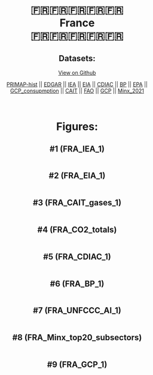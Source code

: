 
<center>
<h1 align="center">
🇫🇷🇫🇷🇫🇷🇫🇷🇫🇷
<br>
France
<br>
🇫🇷🇫🇷🇫🇷🇫🇷🇫🇷
</h1>
<h2>Datasets:</h2>
<p><a href="https://github.com/dquintani/GreenhouseData/tree/master/country_data/FRA_France/data">View on Github</a>
<br></p><p><a href="data/FRA_PRIMAP-hist.csv">PRIMAP-hist</a> || <a href="data/FRA_EDGAR.csv">EDGAR</a> || <a href="data/FRA_IEA.csv">IEA</a> || <a href="data/FRA_EIA.csv">EIA</a> || <a href="data/FRA_CDIAC.csv">CDIAC</a> || <a href="data/FRA_BP.csv">BP</a> || <a href="data/FRA_EPA.csv">EPA</a> || <a href="data/FRA_GCP_consupmption.csv">GCP_consupmption</a> || <a href="data/FRA_CAIT.csv">CAIT</a> || <a href="data/FRA_FAO.csv">FAO</a> || <a href="data/FRA_GCP.csv">GCP</a> || <a href="data/FRA_Minx_2021.csv">Minx_2021</a></p><p><br></p>
<h1>Figures:</h1><h2>#1 (FRA_IEA_1)</h2>
<p><img alt="" src="figures/FRA_IEA_1.png" /></p><h2>#2 (FRA_EIA_1)</h2>
<p><img alt="" src="figures/FRA_EIA_1.png" /></p><h2>#3 (FRA_CAIT_gases_1)</h2>
<p><img alt="" src="figures/FRA_CAIT_gases_1.png" /></p><h2>#4 (FRA_CO2_totals)</h2>
<p><img alt="" src="figures/FRA_CO2_totals.png" /></p><h2>#5 (FRA_CDIAC_1)</h2>
<p><img alt="" src="figures/FRA_CDIAC_1.png" /></p><h2>#6 (FRA_BP_1)</h2>
<p><img alt="" src="figures/FRA_BP_1.png" /></p><h2>#7 (FRA_UNFCCC_AI_1)</h2>
<p><img alt="" src="figures/FRA_UNFCCC_AI_1.png" /></p><h2>#8 (FRA_Minx_top20_subsectors)</h2>
<p><img alt="" src="figures/FRA_Minx_top20_subsectors.png" /></p><h2>#9 (FRA_GCP_1)</h2>
<p><img alt="" src="figures/FRA_GCP_1.png" /></p>